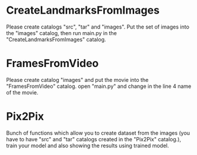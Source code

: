 # CreateLandmarksFromImages 
Please create catalogs "src", "tar" and "images". Put the set of images into the "images" catalog, then run main.py in the "CreateLandmarksFromImages" catalog.

# FramesFromVideo
Please create catalog "images" and put the movie into the "FramesFromVideo" catalog. open "main.py" and change in the line 4 name of the movie.

# Pix2Pix 
Bunch of functions which allow you to create dataset from the images (you have to have "src" and "tar" catalogs created in the "Pix2Pix" catalog.), train your model and also showing the results using trained model.